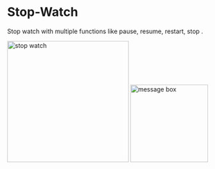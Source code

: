 # Stop-Watch
Stop watch with multiple functions like pause, resume, restart, stop .

<img width="280" alt="stop watch" src="https://user-images.githubusercontent.com/84340948/176110448-82190ad6-e437-4adc-9546-e129f5161edb.png">


<img width="179" alt="message box" src="https://user-images.githubusercontent.com/84340948/176109984-797708e0-2028-4fdf-b14b-084385b93f01.png">
